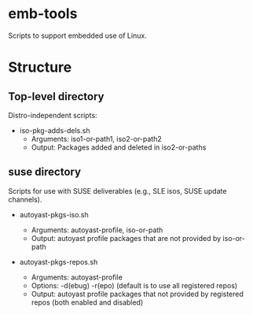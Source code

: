 # emb-tools
Scripts to support embedded use of Linux.

# Structure

## Top-level directory
Distro-independent scripts:

- iso-pkg-adds-dels.sh
	- Arguments: iso1-or-path1, iso2-or-path2
	- Output: Packages added and deleted in iso2-or-paths

## suse directory
Scripts for use with SUSE deliverables (e.g., SLE isos, SUSE update channels).

- autoyast-pkgs-iso.sh
	- Arguments: autoyast-profile, iso-or-path
	- Output: autoyast profile packages that are not provided by iso-or-path 

- autoyast-pkgs-repos.sh
	- Arguments: autoyast-profile
	- Options: -d(ebug)
		   -r(epo) (default is to use all registered repos)
	- Output: autoyast profile packages that not provided by registered repos (both enabled and disabled)
